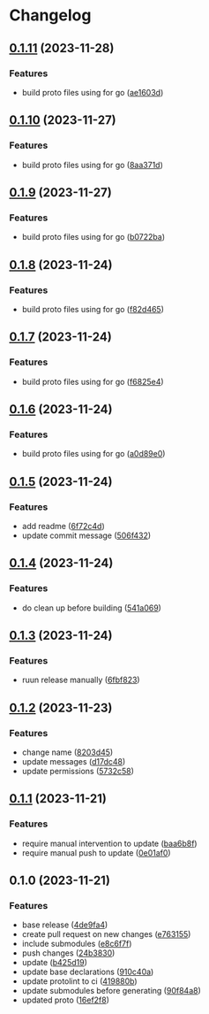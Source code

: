 # Changelog

## [0.1.11](https://github.com/gsols/goproto/compare/v0.1.10...v0.1.11) (2023-11-28)


### Features

* build proto files using  for go ([ae1603d](https://github.com/gsols/goproto/commit/ae1603d3a0be7689fc18b4074882c4786bec420e))

## [0.1.10](https://github.com/gsols/goproto/compare/v0.1.9...v0.1.10) (2023-11-27)


### Features

* build proto files using  for go ([8aa371d](https://github.com/gsols/goproto/commit/8aa371dc50ea84856ff553f28b1994f5257d0b45))

## [0.1.9](https://github.com/gsols/goproto/compare/v0.1.8...v0.1.9) (2023-11-27)


### Features

* build proto files using  for go ([b0722ba](https://github.com/gsols/goproto/commit/b0722ba0bf750d72e33f3f62b438351cc5fc500f))

## [0.1.8](https://github.com/gsols/goproto/compare/v0.1.7...v0.1.8) (2023-11-24)


### Features

* build proto files using  for go ([f82d465](https://github.com/gsols/goproto/commit/f82d465cbc34b009d7b3f70d4a0d123338defeeb))

## [0.1.7](https://github.com/gsols/goproto/compare/v0.1.6...v0.1.7) (2023-11-24)


### Features

* build proto files using  for go ([f6825e4](https://github.com/gsols/goproto/commit/f6825e4e1a0750b22e7ce3302a31b36eba7cd4d1))

## [0.1.6](https://github.com/gsols/goproto/compare/v0.1.5...v0.1.6) (2023-11-24)


### Features

* build proto files using  for go ([a0d89e0](https://github.com/gsols/goproto/commit/a0d89e090b561dd9cf4155cfbc3aa9d2e74ed753))

## [0.1.5](https://github.com/gsols/goproto/compare/v0.1.4...v0.1.5) (2023-11-24)


### Features

* add readme ([6f72c4d](https://github.com/gsols/goproto/commit/6f72c4d80e2e6e652c5118509ded2471cf0b2f6c))
* update commit message ([506f432](https://github.com/gsols/goproto/commit/506f43266219faab58bb16227a33eeeb92f27873))

## [0.1.4](https://github.com/gsols/goproto/compare/v0.1.3...v0.1.4) (2023-11-24)


### Features

* do clean up before building ([541a069](https://github.com/gsols/goproto/commit/541a069856dcb797166f43219395bd7254d55135))

## [0.1.3](https://github.com/gsols/goproto/compare/v0.1.2...v0.1.3) (2023-11-24)


### Features

* ruun release manually ([6fbf823](https://github.com/gsols/goproto/commit/6fbf823602010c0e3580343beeaf022e015f8dee))

## [0.1.2](https://github.com/gsols/goproto/compare/v0.1.1...v0.1.2) (2023-11-23)


### Features

* change name ([8203d45](https://github.com/gsols/goproto/commit/8203d45f5f984f9b4a54b2a9804ee7f81c23cf01))
* update messages ([d17dc48](https://github.com/gsols/goproto/commit/d17dc48b50a5426abff99ec3add412fe3f6097f3))
* update permissions ([5732c58](https://github.com/gsols/goproto/commit/5732c588f7bc4baaf4a094ad8fd5e0fef850af01))

## [0.1.1](https://github.com/gsols/goproto/compare/v0.1.0...v0.1.1) (2023-11-21)


### Features

* require manual intervention to update ([baa6b8f](https://github.com/gsols/goproto/commit/baa6b8f8f4dbc929a5bcc9859284ca5dbe0e7c71))
* require manual push to update ([0e01af0](https://github.com/gsols/goproto/commit/0e01af026d397d910d8549891d5005b30031b16d))

## 0.1.0 (2023-11-21)


### Features

* base release ([4de9fa4](https://github.com/gsols/goproto/commit/4de9fa4426ccf9c37d0937cd8c10a15919148fb4))
* create pull request on new changes ([e763155](https://github.com/gsols/goproto/commit/e763155995dba9ef5529cbb17ba0dea23976f736))
* include submodules ([e8c6f7f](https://github.com/gsols/goproto/commit/e8c6f7f145f7f0ac49637a76714e27dd2c435916))
* push changes ([24b3830](https://github.com/gsols/goproto/commit/24b3830c3f5e38ec6e7218365cea5fa6633f18f6))
* update ([b425d19](https://github.com/gsols/goproto/commit/b425d19459f8f2312b2dcc93595d80861332d4a9))
* update base declarations ([910c40a](https://github.com/gsols/goproto/commit/910c40a5a094c4778da0c6f3906bd60b94bfdcf6))
* update protolint to ci ([419880b](https://github.com/gsols/goproto/commit/419880b2f0296b13143b2527f516027fe1167605))
* update submodules before generating ([90f84a8](https://github.com/gsols/goproto/commit/90f84a8b34054aeb029d4b3d4f220ec715c5841e))
* updated proto ([16ef2f8](https://github.com/gsols/goproto/commit/16ef2f889c3397b14d298478f7f205b6c89c4200))
